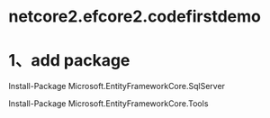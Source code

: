 # netcore2.efcore2.codefirstdemo

# 1、add package

Install-Package Microsoft.EntityFrameworkCore.SqlServer

Install-Package Microsoft.EntityFrameworkCore.Tools
